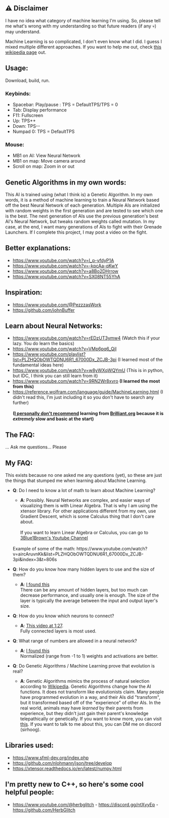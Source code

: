 ## ⚠️ Disclaimer
 I have no idea what category of machine learning I'm using. So, please tell me what's wrong with my understanding so that future readers (if any 💀) may understand.

 Machine Learning is so complicated, I don't even know what I did. I guess I mixed multiple different approaches. If you want to help me out, check [this wikipedia page](https://en.wikipedia.org/wiki/Machine_learning#Approaches) out.

## Usage:

Download, build, run.

### Keybinds:
- Spacebar: Play/pause : TPS = DefaultTPS/TPS = 0
- Tab: Display performance
- F11: Fullscreen
- Up: TPS++
- Down: TPS--
- Numpad 0: TPS = DefaultTPS
### Mouse:
- MB1 on AI: View Neural Network
- MB1 on map: Move camera around
- Scroll on map: Zoom in or out

## Genetic Algorithms in my own words:
 This AI is trained using (what I think is) a Genetic Algorithm. In my own words, it is a method of machine learning to train a Neural Network based off the best Neural Network of each generation.
 Multiple AIs are initialized with random weights in the first generation and are tested to see which one is the best. The next generation of AIs use the previous generation's best AI's Neural Network, but tweaks random weights called mutation.
 In my case, at the end, I want many generations of AIs to fight with their Grenade Launchers.
 If I complete this project, I may post a video on the fight.

## Better explanations:
- https://www.youtube.com/watch?v=I_p-yfdyP1A
- https://www.youtube.com/watch?v=-kpcAa-qKwY
- https://www.youtube.com/watch?v=a8Bo2DHrrow
- https://www.youtube.com/watch?v=SX08NT55YhA

## Inspiration:
- https://www.youtube.com/@PezzzasWork
- https://github.com/johnBuffer

## Learn about Neural Networks:
- https://www.youtube.com/watch?v=rEDzUT3ymw4 (Watch this if your lazy. You do learn the basics)
- https://www.youtube.com/watch?v=VMp6pq6_QjI
- https://www.youtube.com/playlist?list=PLZHQObOWTQDNU6R1_67000Dx_ZCJB-3pi (I learned most of the fundamental ideas here)
- https://www.youtube.com/watch?v=w8yWXqWQYmU (This is in python, but IDC, I think you can still learn from it)
- https://www.youtube.com/watch?v=9RN2Wr8xvro **(I learned the most from this)**
- https://reference.wolfram.com/language/guide/MachineLearning.html (I didn't read this, I'm just including it so you don't have to search any further) <br><br>
 **(<u>I personally don't recommend</u> learning from <u>Brilliant.org</u> because it is *extremely* slow and basic at the start)**

## The FAQ:
...
Ask me questions... Please

## My FAQ:
 This exists because no one asked me any questions (yet), so these are just the things that stumped me when learning about Machine Learning.
 - **Q**: Do I need to know a lot of math to learn about Machine Learning?
    - **A**: Possibly. Neural Networks are complex, and easier ways of visualizing them is with Linear Algebra. That is why I am using the xtensor library. For other applications different from my own, use Gradient Descent, which is some Calculus thing that I don't care about. <br><br>
    If you want to learn Linear Algebra or Calculus, you can go to [3Blue1Brown's Youtube Channel](https://www.youtube.com/@3blue1brown)
    <br>
    Example of some of the math: https://www.youtube.com/watch?v=aircAruvnKk&list=PLZHQObOWTQDNU6R1_67000Dx_ZCJB-3pi&index=3&t=806s
 
 - **Q**: How do you know how many hidden layers to use and the size of them?
    - **A**: [I found this](https://stats.stackexchange.com/questions/181/how-to-choose-the-number-of-hidden-layers-and-nodes-in-a-feedforward-neural-netw) <br>
    There can be any amount of hidden layers, but too much can decrease performance, and usually one is enough.
    The size of the layer is typically the average between the input and output layer's size.

- **Q**: How do you know which neurons to connect?
    - **A**: [This video at 1:27](https://www.youtube.com/watch?v=9RN2Wr8xvro&t=87s). <br>
    Fully connected layers is most used.

- **Q**: What range of numbers are allowed in a neural network?
    - **A**: [I found this](https://www.quora.com/What-range-of-values-can-a-weight-in-a-neural-network-take-on) <br>
    Normalized (range from -1 to 1) weights and activations are better.

- **Q**: Do Genetic Algorithms / Machine Learning prove that evolution is real?
    - **A**: Genetic Algorithms mimics the process of natural selection according to [Wikipedia](https://en.wikipedia.org/wiki/Machine_learning#Genetic_algorithms). Genetic Algorithms change how the AI functions. It does not transform like evolutionists claim. Many people have programmed evolution in a way, and their AIs did "transform", but it transformed based off of the "experience" of other AIs. In the real world, animals may have *learned* by their parents from experience, but they didn't just gain their parent's knowledge telepathically or genetically. If you want to know more, you can visit [this](https://creation.com/genetic-algorithms-do-they-show-that-evolution-works). If you want to talk to me about this, you can DM me on discord (sirhoog).

## Libraries used:
- https://www.sfml-dev.org/index.php
- https://github.com/nlohmann/json/tree/develop
- https://xtensor.readthedocs.io/en/latest/numpy.html

## I'm pretty new to C++, so here's some cool helpful people:
- https://www.youtube.com/@herbglitch - https://discord.gg/ntXyyEp - https://github.com/HerbGlitch